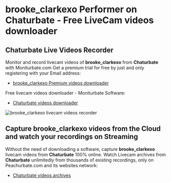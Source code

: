 # brooke_clarkexo Performer on Chaturbate - Free LiveCam videos downloader

## Chaturbate Live Videos Recorder

Monitor and record livecam videos of **brooke_clarkexo** from **Chaturbate** with Moniturbate.com
Get a premium trial for free by just and only registering with your Email address:
* [brooke_clarkexo Premium videos downloader](https://moniturbate.com/request-demo-licence-key.html)

Free livecam videos downloader - Moniturbate Software:
* [Chaturbate videos downloader](https://moniturbate.com/moniturbate-download-software.html)

![brooke_clarkexo livecam videos recorder](https://peachurnet.com/templates/moniturbate-software.png)


## Capture brooke_clarkexo videos from the Cloud and watch your recordings on Streaming

Without the need of downloading a software, capture **brooke_clarkexo** livecam videos from **Chaturbate** 100% online.
Watch Livecam archives from **Chaturbate** unlimitedly from thousands of existing recordings, only on Peachurbate.com and its websites network:
* [Chaturbate videos archives](https://peachurnet.com/)